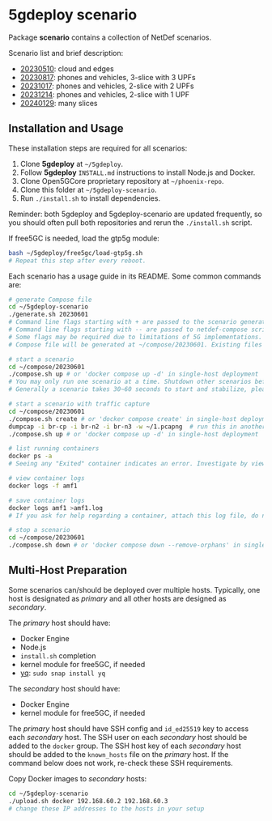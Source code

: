 # 5gdeploy scenario

Package **scenario** contains a collection of NetDef scenarios.

Scenario list and brief description:

* [20230510](20230510): cloud and edges
* [20230817](20230817): phones and vehicles, 3-slice with 3 UPFs
* [20231017](20231017): phones and vehicles, 2-slice with 2 UPFs
* [20231214](20231214): phones and vehicles, 2-slice with 1 UPF
* [20240129](20240129): many slices

## Installation and Usage

These installation steps are required for all scenarios:

1. Clone **5gdeploy** at `~/5gdeploy`.
2. Follow **5gdeploy** `INSTALL.md` instructions to install Node.js and Docker.
3. Clone Open5GCore proprietary repository at `~/phoenix-repo`.
4. Clone this folder at `~/5gdeploy-scenario`.
5. Run `./install.sh` to install dependencies.

Reminder: both 5gdeploy and 5gdeploy-scenario are updated frequently, so you should often pull both repositories and rerun the `./install.sh` script.

If free5GC is needed, load the gtp5g module:

```bash
bash ~/5gdeploy/free5gc/load-gtp5g.sh
# Repeat this step after every reboot.
```

Each scenario has a usage guide in its README.
Some common commands are:

```bash
# generate Compose file
cd ~/5gdeploy-scenario
./generate.sh 20230601
# Command line flags starting with + are passed to the scenario generator script.
# Command line flags starting with -- are passed to netdef-compose script.
# Some flags may be required due to limitations of 5G implementations.
# Compose file will be generated at ~/compose/20230601. Existing files in this folder are deleted.

# start a scenario
cd ~/compose/20230601
./compose.sh up # or 'docker compose up -d' in single-host deployment
# You may only run one scenario at a time. Shutdown other scenarios before starting one.
# Generally a scenario takes 30~60 seconds to start and stabilize, please be patient.

# start a scenario with traffic capture
cd ~/compose/20230601
./compose.sh create # or 'docker compose create' in single-host deployment
dumpcap -i br-cp -i br-n2 -i br-n3 -w ~/1.pcapng  # run this in another console
./compose.sh up # or 'docker compose up -d' in single-host deployment

# list running containers
docker ps -a
# Seeing any "Exited" container indicates an error. Investigate by viewing container logs.

# view container logs
docker logs -f amf1

# save container logs
docker logs amf1 >amf1.log
# If you ask for help regarding a container, attach this log file, do not send screenshots.

# stop a scenario
cd ~/compose/20230601
./compose.sh down # or 'docker compose down --remove-orphans' in single-host deployment
```

## Multi-Host Preparation

Some scenarios can/should be deployed over multiple hosts.
Typically, one host is designated as *primary* and all other hosts are designed as *secondary*.

The *primary* host should have:

* Docker Engine
* Node.js
* `install.sh` completion
* kernel module for free5GC, if needed
* [yq](https://github.com/mikefarah/yq): `sudo snap install yq`

The *secondary* host should have:

* Docker Engine
* kernel module for free5GC, if needed

The *primary* host should have SSH config and `id_ed25519` key to access each *secondary* host.
The SSH user on each *secondary* host should be added to the `docker` group.
The SSH host key of each *secondary* host should be added to the `known_hosts` file on the *primary* host.
If the command below does not work, re-check these SSH requirements.

Copy Docker images to *secondary* hosts:

```bash
cd ~/5gdeploy-scenario
./upload.sh docker 192.168.60.2 192.168.60.3
# change these IP addresses to the hosts in your setup
```
